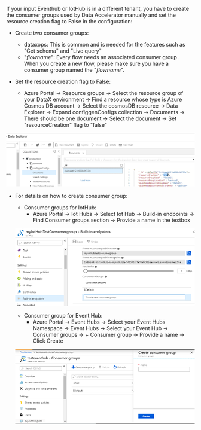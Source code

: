 If your input Eventhub or IotHub is in a different tenant, you have to create the consumer groups used by Data Accelerator manually and set the resource creation flag to False in the configuration:

- Create two consumer groups: 
  - dataxops: This is common and is needed for the features such as "Get schema" and "Live query"
  - "_flowname_": Every flow needs an associated consumer group . When you create a new flow, please make sure you have a consumer group named the "_flowname_".
		
- Set the resource creation flag to False:
  - Azure Portal -> Resource groups -> Select the resource group of your DataX environment -> Find a resource whose type is Azure Cosmos DB account -> Select the cosmosDB resource -> Data Explorer -> Expand configgenConfigs collection -> Documents -> There should be one document -> Select the document -> Set "resourceCreation" flag to "false" <br/>

![resourceCreationFalse](./tutorials/images/resourceCreationFalse.png)
	
- For details on how to create consumer group:
   - Consumer groups for IotHub:
      - Azure Portal -> Iot Hubs -> Select Iot Hub -> Build-in endpoints -> Find Consumer groups section -> Provide a name in the textbox
		
	![resourceCreationFalse](./tutorials/images/iotHubConsumerGroup.png)

   - Consumer group for Event Hub: 
      - Azure Portal -> Event Hubs -> Select your Event Hubs Namespace -> Event Hubs -> Select your Event Hub -> Consumer groups -> + Consumer group -> Provide a name -> Click Create
		
	![resourceCreationFalse](./tutorials/images/eventHubConsumerGroup.png)
		
